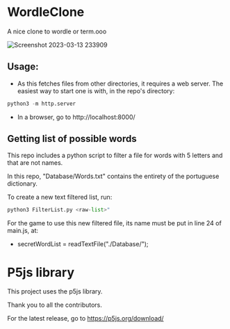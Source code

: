 # WordleClone
A nice clone to wordle or term.ooo

![Screenshot 2023-03-13 233909](https://user-images.githubusercontent.com/78967454/224878701-b22a257e-536e-4404-ae07-cf52180f77c7.png)

## Usage:
  - As this fetches files from other directories, it requires a web server. The easiest way to start one is with, in the repo's directory:
  ```python
  python3 -m http.server
  ```
  - In a browser, go to http://localhost:8000/

## Getting list of possible words
This repo includes a python script to filter a file for words with 5 letters and that are not names.

In this repo, "Database/Words.txt" contains the entirety of the portuguese dictionary.

To create a new text filtered list, run:
```python
python3 FilterList.py <raw-list>"
```

For the game to use this new filtered file, its name must be put in line 24 of main.js, at:
  - secretWordList = readTextFile("./Database/<filtered-list-file>");

# P5js library

This project uses the p5js library.

Thank you to all the contributors.

For the latest release, go to https://p5js.org/download/